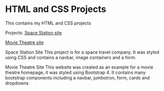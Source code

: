 # HTML and CSS Projects
 This contains my HTML and CSS projects

Projects:
[Space Station site](https://github.com/JStaudt96/HTML-and-CSS-Projects/blob/main/Project/index.html)



[Movie Theatre site](https://github.com/JStaudt96/HTML-and-CSS-Projects/blob/main/One-Page%20Website/bootstrap4_Project/academy_cinemas.html)

Space Station Site
This project is for a space travel company. It was styled using CSS and contains a navbar, image containers and a form.

Movie Theatre Site
This website was created as an example for a movie theatre homepage, it was styled using Bootstrap 4. It contains many bootstrap components including a navbar, jumbotron, form, cards and dropdowns

